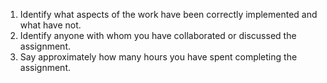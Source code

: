 1. Identify what aspects of the work have been correctly implemented and what have not.
2. Identify anyone with whom you have collaborated or discussed the assignment.
3. Say approximately how many hours you have spent completing the assignment.